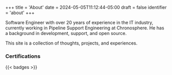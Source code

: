 +++
title = 'About'
date = 2024-05-05T11:12:44-05:00
draft = false
identifier = 'about'
+++

Software Engineer with over 20 years of experience in the IT industry, currently working in Pipeline Support Engineering at Chronosphere. He has a background in development, support, and open source.

This site is a collection of thoughts, projects, and experiences.

### Certifications

{{< badges >}}